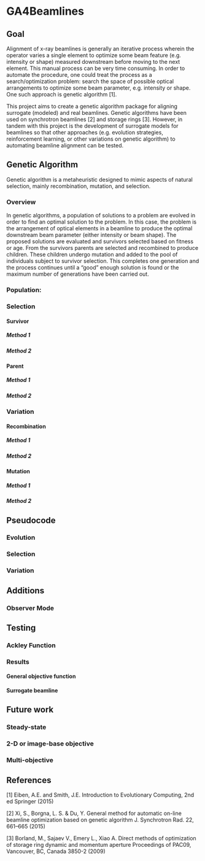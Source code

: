 # GA4Beamlines

## Goal 
Alignment of x-ray beamlines is generally an iterative process wherein the operator varies a single element to optimize some beam feature (e.g. intensity or shape) measured downstream before moving to the next element. This manual process can be very time consuming.  In order to automate the procedure, one could treat the process as a search/optimization problem: search the space of possible optical arrangements to optimize some beam parameter, e.g. intensity or shape. One such approach is genetic algorithm [1]. 

This project aims to create a genetic algorithm package for aligning surrogate (modeled) and real beamlines. Genetic algorithms have been used on synchrotron beamlines [2] and storage rings [3]. However, in tandem with this project is the development of surrogate models for beamlines so that other approaches (e.g. evolution strategies, reinforcement learning, or other variations on genetic algorithm) to automating beamline alignment can be tested.

## Genetic Algorithm
Genetic algorithm is a metaheuristic designed to mimic aspects of natural selection, mainly recombination, mutation, and selection. 

### Overview
In genetic algorithms, a population of solutions to a problem are evolved in order to find an optimal solution to the problem.  In this case, the problem is the arrangement of optical elements in a beamline to produce the optimal downstream beam parameter (either intensity or beam shape). The proposed solutions are evaluated and survivors selected based on fitness or age. From the survivors parents are selected and recombined to produce children.  These children undergo mutation and added to the pool of individuals subject to survivor selection. This completes one generation and the process continues until a “good” enough solution is found or the maximum number of generations have been carried out.

### Population:

### Selection
#### Survivor
##### Method 1
##### Method 2

#### Parent
##### Method 1
##### Method 2

### Variation
#### Recombination
##### Method 1
##### Method 2

#### Mutation
##### Method 1
##### Method 2

## Pseudocode
### Evolution
### Selection
### Variation

## Additions
### Observer Mode

## Testing
### Ackley Function
### Results
#### General objective function
#### Surrogate beamline

## Future work
### Steady-state
### 2-D or image-base objective
### Multi-objective

## References
[1] Eiben, A.E. and Smith, J.E. Introduction to Evolutionary Computing, 2nd ed Springer (2015)

[2] Xi, S., Borgna, L. S. & Du, Y.  General method for automatic on-line beamline optimization based on genetic algorithm J. Synchrotron Rad. 22, 661–665 (2015)

[3] Borland, M., Sajaev  V., Emery L., Xiao A. Direct methods of optimization of storage ring dynamic and momentum aperture Proceedings of PAC09, Vancouver, BC, Canada 3850-2 (2009)
